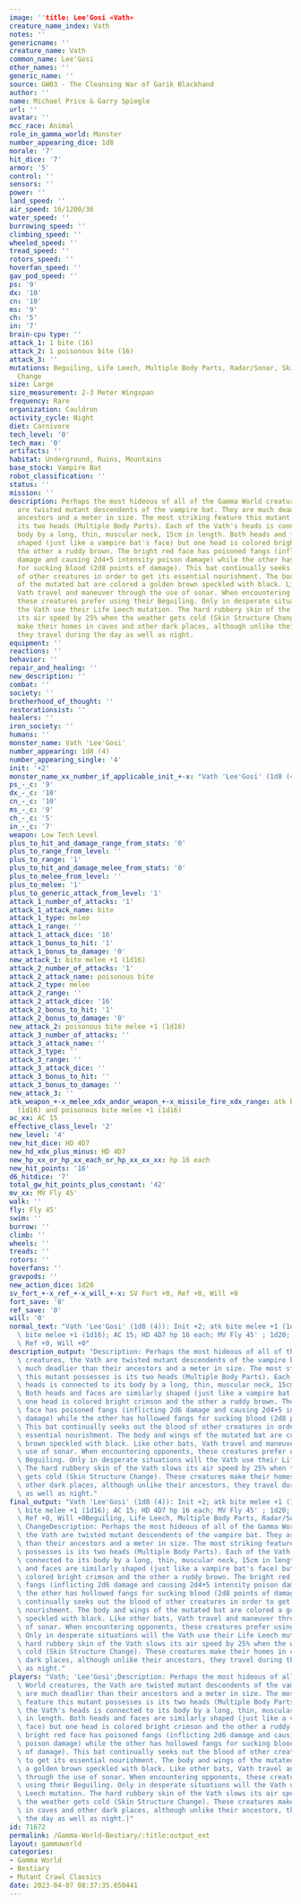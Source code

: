 ```yaml
---
image: ''title: Lee'Gosi «Vath»
creature_name_index: Vath
notes: ''
genericname: ''
creature_name: Vath
common_name: Lee'Gosi
other_names: ''
generic_name: ''
source: GW03 - The Cleansing War of Garik Blackhand
author: ''
name: Michael Price & Garry Spiegle
url: ''
avatar: ''
mcc_race: Animal
role_in_gamma_world: Monster
number_appearing_dice: 1d8
morale: '7'
hit_dice: '7'
armor: '5'
control: ''
sensors: ''
power: ''
land_speed: ''
air_speed: 16/1200/36
water_speed: ''
burrowing_speed: ''
climbing_speed: ''
wheeled_speed: ''
tread_speed: ''
rotors_speed: ''
hoverfan_speed: ''
gav_pod_speed: ''
ps: '9'
dx: '10'
cn: '10'
ms: '9'
ch: '5'
in: '7'
brain-cpu type: ''
attack_1: 1 bite (16)
attack_2: 1 poisonous bite (16)
attack_3: ''
mutations: Beguiling, Life Leech, Multiple Body Parts, Radar/Sonar, Skin Structure
  Change
size: Large
size_measurement: 2-3 Meter Wingspan
frequency: Rare
organization: Cauldron
activity_cycle: Night
diet: Carnivore
tech_level: '0'
tech_max: '0'
artifacts: ''
habitat: Underground, Ruins, Mountains
base_stock: Vampire Bat
robot_classification: ''
status: ''
mission: ''
description: Perhaps the most hideous of all of the Gamma World creatures, the Vath
  are twisted mutant descendents of the vampire bat. They are much deadlier than their
  ancestors and a meter in size. The most striking feature this mutant possesses is
  its two heads (Multiple Body Parts). Each of the Vath's heads is connected to its
  body by a long, thin, muscular neck, 15cm in length. Both heads and faces are similarly
  shaped (just like a vampire bat's face) but one head is colored bright crimson and
  the other a ruddy brown. The bright red face has poisoned fangs (inflicting 2d6
  damage and causing 2d4+5 intensity poison damage) while the other has hollowed fangs
  for sucking blood (2d8 points of damage). This bat continually seeks out the blood
  of other creatures in order to get its essential nourishment. The body and wings
  of the mutated bat are colored a golden brown speckled with black. Like other bats,
  Vath travel and maneuver through the use of sonar. When encountering opponents,
  these creatures prefer using their Beguiling. Only in desperate situations will
  the Vath use their Life Leech mutation. The hard rubbery skin of the Vath slows
  its air speed by 25% when the weather gets cold (Skin Structure Change). These creatures
  make their homes in caves and other dark places, although unlike their ancestors,
  they travel during the day as well as night.
equipment: ''
reactions: ''
behavior: ''
repair_and_healing: ''
new_description: ''
combat: ''
society: ''
brotherhood_of_thought: ''
restorationsist: ''
healers: ''
iron_society: ''
humans: ''
monster_name: Vath 'Lee'Gosi'
number_appearing: 1d8 (4)
number_appearing_single: '4'
init: '+2'
monster_name_xx_number_if_applicable_init_+-x: "Vath 'Lee'Gosi' (1d8 (4)): Init +2"
ps_-_c: '9'
dx_-_c: '10'
cn_-_c: '10'
ms_-_c: '9'
ch_-_c: '5'
in_-_c: '7'
weapon: Low Tech Level
plus_to_hit_and_damage_range_from_stats: '0'
plus_to_range_from_level: ''
plus_to_range: '1'
plus_to_hit_and_damage_melee_from_stats: '0'
plus_to_melee_from_level: ''
plus_to_melee: '1'
plus_to_generic_attack_from_level: '1'
attack_1_number_of_attacks: '1'
attack_1_attack_name: bite
attack_1_type: melee
attack_1_range: ''
attack_1_attack_dice: '16'
attack_1_bonus_to_hit: '1'
attack_1_bonus_to_damage: '0'
new_attack_1: bite melee +1 (1d16)
attack_2_number_of_attacks: '1'
attack_2_attack_name: poisonous bite
attack_2_type: melee
attack_2_range: ''
attack_2_attack_dice: '16'
attack_2_bonus_to_hit: '1'
attack_2_bonus_to_damage: '0'
new_attack_2: poisonous bite melee +1 (1d16)
attack_3_number_of_attacks: ''
attack_3_attack_name: ''
attack_3_type: ''
attack_3_range: ''
attack_3_attack_dice: ''
attack_3_bonus_to_hit: ''
attack_3_bonus_to_damage: ''
new_attack_3: ''
atk_weapon_+-x_melee_xdx_andor_weapon_+-x_missile_fire_xdx_range: atk bite melee +1
  (1d16) and poisonous bite melee +1 (1d16)
ac_xx: AC 15
effective_class_level: '2'
new_level: '4'
new_hit_dice: HD 4D7
new_hd_xdx_plus_minus: HD 4D7
new_hp_xx_or_hp_xx_each_or_hp_xx_xx_xx: hp 16 each
new_hit_points: '16'
d6_hitdice: '7'
total_gw_hit_points_plus_constant: '42'
mv_xx: MV Fly 45'
walk: ''
fly: Fly 45'
swim: ''
burrow: ''
climb: ''
wheels: ''
treads: ''
rotors: ''
hoverfans: ''
gravpods: ''
new_action_dice: 1d20
sv_fort_+-x_ref_+-x_will_+-x: SV Fort +0, Ref +0, Will +0
fort_save: '0'
ref_save: '0'
will: '0'
normal_text: "Vath 'Lee'Gosi' (1d8 (4)): Init +2; atk bite melee +1 (1d16) and poisonous\
  \ bite melee +1 (1d16); AC 15; HD 4D7 hp 16 each; MV Fly 45' ; 1d20; SV Fort +0,\
  \ Ref +0, Will +0"
description_output: "Description: Perhaps the most hideous of all of the Gamma World\
  \ creatures, the Vath are twisted mutant descendents of the vampire bat. They are\
  \ much deadlier than their ancestors and a meter in size. The most striking feature\
  \ this mutant possesses is its two heads (Multiple Body Parts). Each of the Vath's\
  \ heads is connected to its body by a long, thin, muscular neck, 15cm in length.\
  \ Both heads and faces are similarly shaped (just like a vampire bat's face) but\
  \ one head is colored bright crimson and the other a ruddy brown. The bright red\
  \ face has poisoned fangs (inflicting 2d6 damage and causing 2d4+5 intensity poison\
  \ damage) while the other has hollowed fangs for sucking blood (2d8 points of damage).\
  \ This bat continually seeks out the blood of other creatures in order to get its\
  \ essential nourishment. The body and wings of the mutated bat are colored a golden\
  \ brown speckled with black. Like other bats, Vath travel and maneuver through the\
  \ use of sonar. When encountering opponents, these creatures prefer using their\
  \ Beguiling. Only in desperate situations will the Vath use their Life Leech mutation.\
  \ The hard rubbery skin of the Vath slows its air speed by 25% when the weather\
  \ gets cold (Skin Structure Change). These creatures make their homes in caves and\
  \ other dark places, although unlike their ancestors, they travel during the day\
  \ as well as night."
final_output: "Vath 'Lee'Gosi' (1d8 (4)): Init +2; atk bite melee +1 (1d16) and poisonous\
  \ bite melee +1 (1d16); AC 15; HD 4D7 hp 16 each; MV Fly 45' ; 1d20; SV Fort +0,\
  \ Ref +0, Will +0Beguiling, Life Leech, Multiple Body Parts, Radar/Sonar, Skin Structure\
  \ ChangeDescription: Perhaps the most hideous of all of the Gamma World creatures,\
  \ the Vath are twisted mutant descendents of the vampire bat. They are much deadlier\
  \ than their ancestors and a meter in size. The most striking feature this mutant\
  \ possesses is its two heads (Multiple Body Parts). Each of the Vath's heads is\
  \ connected to its body by a long, thin, muscular neck, 15cm in length. Both heads\
  \ and faces are similarly shaped (just like a vampire bat's face) but one head is\
  \ colored bright crimson and the other a ruddy brown. The bright red face has poisoned\
  \ fangs (inflicting 2d6 damage and causing 2d4+5 intensity poison damage) while\
  \ the other has hollowed fangs for sucking blood (2d8 points of damage). This bat\
  \ continually seeks out the blood of other creatures in order to get its essential\
  \ nourishment. The body and wings of the mutated bat are colored a golden brown\
  \ speckled with black. Like other bats, Vath travel and maneuver through the use\
  \ of sonar. When encountering opponents, these creatures prefer using their Beguiling.\
  \ Only in desperate situations will the Vath use their Life Leech mutation. The\
  \ hard rubbery skin of the Vath slows its air speed by 25% when the weather gets\
  \ cold (Skin Structure Change). These creatures make their homes in caves and other\
  \ dark places, although unlike their ancestors, they travel during the day as well\
  \ as night."
players: "Vath; 'Lee'Gosi';Description: Perhaps the most hideous of all of the Gamma\
  \ World creatures, the Vath are twisted mutant descendents of the vampire bat. They\
  \ are much deadlier than their ancestors and a meter in size. The most striking\
  \ feature this mutant possesses is its two heads (Multiple Body Parts). Each of\
  \ the Vath's heads is connected to its body by a long, thin, muscular neck, 15cm\
  \ in length. Both heads and faces are similarly shaped (just like a vampire bat's\
  \ face) but one head is colored bright crimson and the other a ruddy brown. The\
  \ bright red face has poisoned fangs (inflicting 2d6 damage and causing 2d4+5 intensity\
  \ poison damage) while the other has hollowed fangs for sucking blood (2d8 points\
  \ of damage). This bat continually seeks out the blood of other creatures in order\
  \ to get its essential nourishment. The body and wings of the mutated bat are colored\
  \ a golden brown speckled with black. Like other bats, Vath travel and maneuver\
  \ through the use of sonar. When encountering opponents, these creatures prefer\
  \ using their Beguiling. Only in desperate situations will the Vath use their Life\
  \ Leech mutation. The hard rubbery skin of the Vath slows its air speed by 25% when\
  \ the weather gets cold (Skin Structure Change). These creatures make their homes\
  \ in caves and other dark places, although unlike their ancestors, they travel during\
  \ the day as well as night.|"
id: 71672
permalink: /Gamma-World-Bestiary/:title:output_ext
layout: gammaworld
categories:
- Gamma World
- Bestiary
- Mutant Crawl Classics
date: 2023-04-07 08:37:35.650441
---
```

